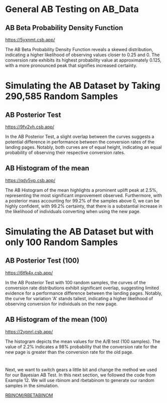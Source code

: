 # General AB Testing on AB_Data
## AB Beta Probability Density Function

<!--- ![AB Beta Probability Density Function](https://github.com/EvaGostiuk/MAT4376-project-2-team-3/blob/master/AB_DataSet/task_2/ABTEST_BetaProb_DensityFunction.png?raw=true) -->

https://5yxnmt.csb.app/

The AB Beta Probability Density Function reveals a skewed distribution, indicating a higher likelihood of observing values closer to 0.25 and 0. The conversion rate exhibits its highest probability value at approximately 0.125, with a more pronounced peak that signifies increased certainty.


# Simulating the AB Dataset by Taking 290,585 Random Samples

## AB Posterior Test

<!--- ![AB Posterior Test](https://github.com/EvaGostiuk/MAT4376-project-2-team-3/blob/master/AB_DataSet/task_2/AB_Test__ABPosterior.png?raw=true) -->

https://9fv2vh.csb.app/

In the AB Posterior Test, a slight overlap between the curves suggests a potential difference in performance between the conversion rates of the landing pages. Notably, both curves are of equal height, indicating an equal probability of observing their respective conversion rates.


## AB Histogram of the mean

<!--- ![AB Histogram of the mean](https://github.com/EvaGostiuk/MAT4376-project-2-team-3/blob/master/AB_DataSet/task_2/ABTEST_hist_of_mean.png?raw=true) -->

https://qdv5vp.csb.app/

The AB Histogram of the mean highlights a prominent uplift peak at 2.5%, representing the most significant improvement observed. Furthermore, with a posterior mass accounting for 99.2% of the samples above 0, we can be highly confident, with 99.2% certainty, that there is a substantial increase in the likelihood of individuals converting when using the new page.

# Simulating the AB Dataset but with only 100 Random Samples

## AB Posterior Test (100)

<!--- ![AB 100 Posterior Test](https://github.com/EvaGostiuk/MAT4376-project-2-team-3/blob/master/AB_DataSet/task_2/ABTEST_100_Posterior.png?raw=true) -->

https://6tfk4x.csb.app/

In the AB Posterior Test with 100 random samples, the curves of the conversion rate distributions exhibit significant overlap, suggesting limited evidence for a performance difference between the landing pages. Notably, the curve for variation 'A' stands tallest, indicating a higher likelihood of observing conversion for individuals on the new page. 


## AB Histogram of the mean (100)

<!--- ![AB 100 Histogram of the mean](https://github.com/EvaGostiuk/MAT4376-project-2-team-3/blob/master/AB_DataSet/task_2/ABTEST_100_Hist_of_mean_B.png?raw=true) -->

https://2ypnrl.csb.app/

The histogram depicts the mean values for the A/B test (100 samples). The value of 2.2% indicates a 98% probability that the conversion rate for the new page is greater than the conversion rate for the old page.

# 

Next, we want to switch gears a little bit and change the method we used for our Bayesian AB Test. In this next section, we followed the code from Example 12. We will use rbinom and rbetabinom to generate our random samples in the simulation.

[RBINOM/RBETABINOM](https://github.com/EvaGostiuk/MAT4376-project-2-team-3/blob/master/AB_DataSet/task_2/02-rbinom_rbetabinom.md)
